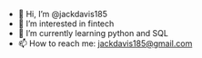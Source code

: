 - 👋 Hi, I’m @jackdavis185
- 👀 I’m interested in fintech
- 🌱 I’m currently learning python and SQL
- 📫 How to reach me: jackdavis185@gmail.com

<!---
jackdavis185/jackdavis185 is a ✨ special ✨ repository because its `README.md` (this file) appears on your GitHub profile.
You can click the Preview link to take a look at your changes.
--->
